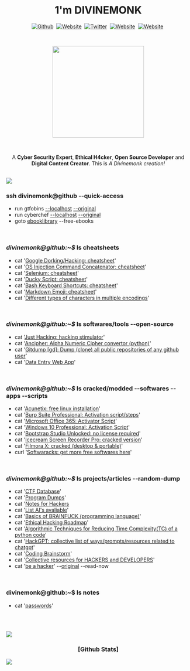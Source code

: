 <!-- Header -->
<h1 align='center'>1'm <b>DIVINEMONK</b></h1>

<!-- Socail Media(s) -->
<p align="center">
<a href="https://github.com/Divinemonk/"><img src="https://img.shields.io/badge/Github-000000?style=for-the-badge&logo=github&logoColor=white" alt="Github" /></a>&nbsp;
<a href="https://www.youtube.com/channel/UC9bc2CtaQbYWw4yQ6zwRoXg/"><img src="https://img.shields.io/badge/Youtube-ff0000?style=for-the-badge&logo=youtube&logoColor=white" alt="Website" /></a>&nbsp;
<a href="https://twitter.com/HrDivinemonk/"><img src="https://img.shields.io/badge/Twitter-1DA1F2?style=for-the-badge&logo=twitter&logoColor=white" alt="Twitter" /></a>&nbsp;
<a href="https://www.instagram.com/hrdivinemonk/"><img src="https://img.shields.io/badge/Instagram-f72d74?style=for-the-badge&logo=instagram&logoColor=white" alt="Website" /></a>&nbsp;
<a href="https://divinemonk.github.io/"><img src="https://img.shields.io/badge/Website-121211?style=for-the-badge&logo=Windows Terminal&logoColor=white" alt="Website" /></a>&nbsp;
</p>

<br>

<!-- gif -->
<p align="center">
<img src="https://user-images.githubusercontent.com/82360546/232327613-7de684c1-074a-4661-82e5-76ee0d702c23.gif" width="250" height="250" align="center" />
</p>  

<br>

<!-- Little Intro -->
<p align="center">
  A <b>Cyber Security Expert</b>, <b>Ethical H4cker</b>, <b>Open Source Developer</b>  and <b>Digital Content Creator</b>. 
  This is <i>A Divinemonk creation!</i>
<p align="center"> 
  
<br><img src="https://user-images.githubusercontent.com/73097560/115834477-dbab4500-a447-11eb-908a-139a6edaec5c.gif"><br>

<!-- Git-Repo INDEX -->

<h3>ssh divinemonk@github --quick-access</h3>

- run gtfobins [--localhost](https://divinemonk.github.io/gtfobins)  [--original](https://gtfobins.github.io/)
- run cyberchef [--localhost](https://divinemonk.github.io/cyberchef) [--original](https://gchq.github.io/CyberChef)
- goto [ebooklibrary](https://divinemonk.github.io/ebooklibrary/) --free-ebooks

<br>
  
<h3><i>divinemonk@github:~$</i> ls cheatsheets</h3>

- cat '[Google Dorking/Hacking: cheatsheet](https://github.com/Divinemonk/google_dork_cheatsheet)'
- cat '[OS Injection Command Concatenator: cheatsheet](https://github.com/Divinemonk/os-injection-concatenator)'
- cat '[Selenium: cheatsheet](https://github.com/Divinemonk/selenium_cheatsheet)'
- cat '[Ducky Script: cheatsheet](https://github.com/Divinemonk/duckyscript_cheatsheet)'
- cat '[Bash Keyboard Shortcuts: cheatsheet](https://github.com/Divinemonk/bash_keyboard_shortcuts_cheatsheet)'
- cat '[Markdown Emoji: cheatsheet](https://github.com/Divinemonk/emoji_cheatsheet)' 
- cat '[Different types of characters in multiple encodings](https://github.com/Divinemonk/char_encodings)'

<br>

<h3><i>divinemonk@github:~$</i> ls softwares/tools --open-source</h3>

- cat '[Just Hacking: hacking stimulator](https://github.com/Divinemonk/justhacking)'
- cat '[Ancipher: Alpha Numeric Cipher convertor (python)](https://github.com/Divinemonk/ancipher)'
- cat '[Gitdump [gd]: Dump (clone) all public repositories of any github user](https://github.com/Divinemonk/gitdump)'
- cat '[Data Entry Web App](https://github.com/Divinemonk/DataEntryWebApp)'

<br>

<h3><i>divinemonk@github:~$</i> ls cracked/modded --softwares --apps --scripts</h3>

- cat '[Acunetix: free linux installation](https://github.com/Divinemonk/acunetix_free)'
- cat '[Burp Suite Professional: Activation script/steps](https://github.com/Divinemonk/burpsuite_pro)'
- cat '[Microsoft Office 365: Activator Script](https://github.com/Divinemonk/msoffice365)'
- cat '[Windows 10 Professional: Activation Script](https://github.com/Divinemonk/win10pro)'
- cat '[Bootstrap Studio Unlocked: no license required](https://github.com/Divinemonk/bootstrap_studio_crack)'
- cat '[Icecream Screen Recorder Pro: cracked version](https://github.com/Divinemonk/icecream_screenrecorder_crack)'
- cat '[Filmora X: cracked (desktop & portable)](https://github.com/Divinemonk/filmora_crack)'
- curl '[Softwaracks: get more free softwares here](https://divinemonk.github.io/softwaracks/)'

<br>

<h3><i>divinemonk@github:~$</i> ls projects/articles --random-dump</h3>

- cat '[CTF Database](https://github.com/Divinemonk/ctfdb)'
- cat '[Program Dumps](https://github.com/Divinemonk/program_dumps)'
- cat '[Notes for Hackers](https://github.com/Divinemonk/notes-for-hackers)
- cat '[List AI's avaliable](https://github.com/Divinemonk/ls_ai)'
- cat '[Basics of BRAINFUCK (programming language)](https://gist.github.com/Divinemonk/9b95c77d09009da460fdfdbca4ceffaa)'
- cat '[Ethical Hacking Roadmap](https://gist.github.com/Divinemonk/2372bbcbb4fcaad13ce8eb6560844980)'
- cat '[Algorithmic Techniques for Reducing Time Complexity(TC) of a python code](https://gist.github.com/Divinemonk/6a81242b712010268becb1e2971e06d6)'
- cat '[HackGPT: collective list of ways/prompts/resources related to chatgpt](https://github.com/Divinemonk/hackgpt)'
- cat '[Coding Brainstorm](https://github.com/Divinemonk/coding_brainstorm)'
- cat '[Collective resources for HACKERS and DEVELOPERS](https://github.com/Divinemonk/hackers_n_devs)'
- cat '[be a hacker](https://github.com/Divinemonk/be-a-hacker)' --[original](https://github.com/s0md3v/be-a-hacker) --read-now

<br>

<h3><i></i>divinemonk@github:~$</i> ls notes</h3>

- cat '[passwords](https://github.com/Divinemonk/passwords)'

<br>

<!-- Stats -->

<br><img src="https://user-images.githubusercontent.com/73097560/115834477-dbab4500-a447-11eb-908a-139a6edaec5c.gif"><br>

<h3 align='center'>[Github Stats]</h3>

![](http://github-profile-summary-cards.vercel.app/api/cards/profile-details?username=Divinemonk&theme=transparent) 





